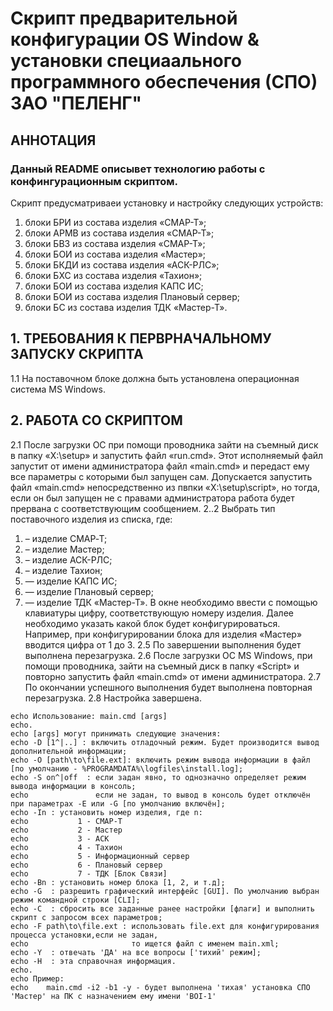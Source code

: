 # Скрипт предварительной конфигурации OS Window & установки специаального программного обеспечения (СПО) ЗАО "ПЕЛЕНГ"
## АННОТАЦИЯ
### Данный README описывет технологию работы с конфингурационным скриптом.
Скрипт предусматриваеи установку и настройку следующих устройств: 
1. блоки БРИ из состава изделия «СМАР-Т»;
1. блоки АРМВ из состава изделия «СМАР-Т»;
1. блоки БВЗ из состава изделия «СМАР-Т»;
1. блоки БОИ из состава изделия «Мастер»;
1. блоки БКДИ из состава изделия «АСК-РЛС»;
1. блоки БХС из состава изделия «Тахион»;
1. блоки БОИ из состава изделия КАПС ИС;
1. блоки БОИ из состава изделия Плановый сервер;
1. блоки БС из состава изделия ТДК «Мастер-Т».

## 1. ТРЕБОВАНИЯ К ПЕРВРНАЧАЛЬНОМУ ЗАПУСКУ СКРИПТА
1.1 На поставочном блоке должна быть установлена операционная система MS Windows.

## 2. РАБОТА СО СКРИПТОМ
2.1 После загрузки ОС при помощи проводника зайти на съемный диск в папку «X:\setup» и запустить файл «run.cmd». Этот исполняемый файл запустит от имени администратора файл «main.cmd» и передаст ему все параметры с которыми был запущен сам. Допускается запустить файл «main.cmd» непосредственно из пвпки  «X:\setup\script», но тогда, если он был запущен не с правами администратора работа будет прервана с соответствующим сообщением.
2..2 Выбрать тип поставочного изделия из списка, где:
  1. – изделие СМАР‑Т;
  1. – изделие Мастер;
  1. – изделие АСК-РЛС;
  1. – изделие Тахион;
  1. — изделие КАПС ИС;
  1. — изделие Плановый сервер;
  1. — изделие ТДК «Мастер-Т».
В окне необходимо ввести с помощью клавиатуры цифру, соответствующую номеру изделия. Далее необходимо указать какой блок будет конфигурироваться. Например, при конфигурировании блока для изделия «Мастер» вводится цифра от 1 до 3.
2.5 По завершении выполнения будет выполнена перезагрузка.
2.6 После загрузки ОС MS Windows, при помощи проводника, зайти на съемный диск в папку «Script» и повторно запустить файл «main.cmd» от имени администратора.
2.7 По окончании успешного выполнения будет выполнена повторная  перезагрузка.
2.8 Настройка завершена.

	echo Использование: main.cmd [args]
	echo.
	echo [args] могут принимать следующие значения:
	echo -D [1^|..] : включить отладочный режим. Будет производится вывод дополнительной информации;
	echo -O [path\to\file.ext]: включить режим вывода информации в файл [по умолчанию - %PROGRAMDATA%\logfiles\install.log];
	echo -S on^|off  : если задан явно, то однозначно определяет режим вывода информации в консоль;
	echo               если не задан, то вывод в консоль будет отключён при параметрах -E или -G [по умолчанию включён];
	echo -In : установить номер изделия, где n:
	echo           1 - СМАР-Т
	echo           2 - Мастер
	echo           3 - АСК
	echo           4 - Тахион
	echo           5 - Информационный сервер
	echo           6 - Плановый сервер
	echo           7 - ТДК [Блок Связи]
	echo -Bn : установить номер блока [1, 2, и т.д];
	echo -G  : разрешить графический интерфейс [GUI]. По умолчанию выбран режим командной строки [CLI];
	echo -C  : сбросить все заданные ранее настройки [флаги] и выполнить скрипт с запросом всех параметров;
	echo -F path\to\file.ext : использовать file.ext для конфигурирования процесса установки,если не задан,
	echo					   то ищется файл с именем main.xml;
	echo -Y  : отвечать 'ДА' на все вопросы ['тихий' режим];
	echo -H  : эта справочная информация.
	echo.
	echo Пример:
	echo	main.cmd -i2 -b1 -y - будет выполнена 'тихая' установка СПО 'Мастер' на ПК с назначением ему имени 'BOI-1'
